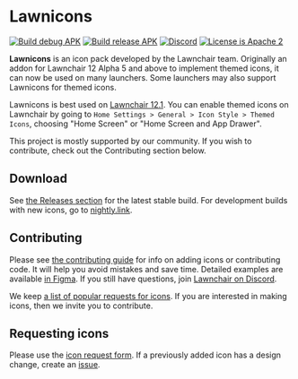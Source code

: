 # Lawnicons

[![Build debug APK](https://github.com/LawnchairLauncher/lawnicons/actions/workflows/build_debug_apk.yml/badge.svg)](https://github.com/LawnchairLauncher/lawnicons/actions/workflows/build_debug_apk.yml)
[![Build release APK](https://github.com/LawnchairLauncher/lawnicons/actions/workflows/build_release_apk.yml/badge.svg)](https://github.com/LawnchairLauncher/lawnicons/actions/workflows/build_release_apk.yml)
[![Discord](https://img.shields.io/discord/803299970169700402?label=server&logo=discord)](https://discord.gg/lawnchair-803299970169700402)
[![License is Apache 2](https://img.shields.io/github/license/LawnchairLauncher/lawnicons)](LICENSE)

**Lawnicons** is an icon pack developed by the Lawnchair team.
Originally an addon for Lawnchair 12 Alpha 5 and above to implement themed icons, it can now be used on many launchers. Some launchers may also support Lawnicons for themed icons.

Lawnicons is best used on [Lawnchair 12.1](https://github.com/LawnchairLauncher/lawnchair). You can enable themed icons on Lawnchair by going to `Home Settings > General > Icon Style > Themed Icons`, choosing "Home Screen" or "Home Screen and App Drawer".

This project is mostly supported by our community. If you wish to contribute, check out the Contributing section below.

## Download
See [the Releases section](https://github.com/LawnchairLauncher/lawnicons/releases) for the latest stable build. For development builds with new icons, go to [nightly.link](https://nightly.link/LawnchairLauncher/lawnicons/workflows/build_debug_apk/develop/Debug%20APK).

## Contributing
Please see [the contributing guide](CONTRIBUTING.md) for info on adding icons or contributing code. It will help you avoid mistakes and save time. Detailed examples are available [in Figma](https://www.figma.com/community/file/1227718471680779613). If you still have questions, join [Lawnchair on Discord](https://discord.gg/3x8qNWxgGZ).

We keep [a list of popular requests for icons](https://docs.google.com/spreadsheets/d/1AXc9EDXA6udZeGROtB5nuABjM33VluGY_V24tIzHaKc/edit?resourcekey#gid=651079103). If you are interested in making icons, then we invite you to contribute.

## Requesting icons
Please use the [icon request form](https://forms.gle/xt7sJhgWEasuo9TR9). If a previously added icon has a design change, create an [issue](https://github.com/LawnchairLauncher/lawnicons/issues).

